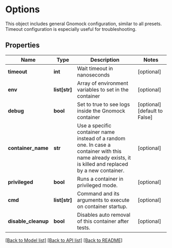 # Options

This object includes general Gnomock configuration, similar to all presets. Timeout configuration is especially useful for troubleshooting. 
## Properties
Name | Type | Description | Notes
------------ | ------------- | ------------- | -------------
**timeout** | **int** | Wait timeout in nanoseconds | [optional] 
**env** | **list[str]** | Array of environment variables to set in the container | [optional] 
**debug** | **bool** | Set to true to see logs inside the Gnomock container | [optional] [default to False]
**container_name** | **str** | Use a specific container name instead of a random one. In case a container with this name already exists, it is killed and replaced by a new container.  | [optional] 
**privileged** | **bool** | Runs a container in privileged mode. | [optional] 
**cmd** | **list[str]** | Command and its arguments to execute on container startup. | [optional] 
**disable_cleanup** | **bool** | Disables auto removal of this container after tests. | [optional] 

[[Back to Model list]](../README.md#documentation-for-models) [[Back to API list]](../README.md#documentation-for-api-endpoints) [[Back to README]](../README.md)


